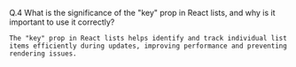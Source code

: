 Q.4 What is the significance of the "key" prop in React lists, and why is it important to use it correctly?

```
The "key" prop in React lists helps identify and track individual list items efficiently during updates, improving performance and preventing rendering issues.
```